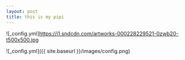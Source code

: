 ```yaml
---
layout: post
title: this is my pipi
---
```


![_config.yml]https://i1.sndcdn.com/artworks-000228229521-0zwb20-t500x500.jpg

![_config.yml]({{ site.baseurl }}/images/config.png)
